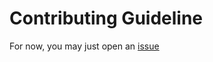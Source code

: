 # Contributing Guideline

For now, you may just open an [issue](https://github.com/djmaxus/autodj/issues)
